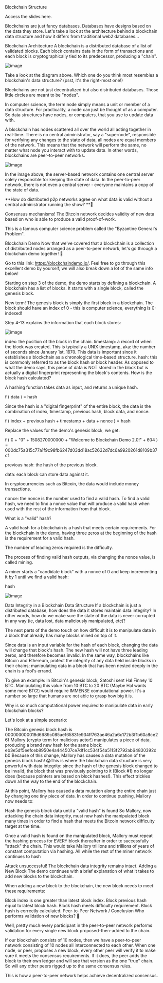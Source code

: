 Blockchain Structure

Access the slides here.

Blockchains are just fancy databases. Databases have designs based on the data they store. Let's take a look at the architecture behind a blockchain data structure and how it differs from traditional web2 databases...

Blockchain Architecture
A blockchain is a distributed database of a list of validated blocks. Each block contains data in the form of transactions and each block is cryptographically tied to its predecessor, producing a "chain".

![image](https://github.com/user-attachments/assets/1f619d98-2508-4a66-974d-d665fd88524a)


Take a look at the diagram above. Which one do you think most resembles a blockchain's data structure? (psst, it's the right-most one!)

Blockchains are not just decentralized but also distributed databases. Those little circles are meant to be "nodes".

In computer science, the term node simply means a unit or member of a data structure. For practicality, a node can just be thought of as a computer. So data structures have nodes, or computers, that you use to update data with.

A blockchain has nodes scattered all over the world all acting together in real-time. There is no central administrator, say a "supernode", responsible for verifying any changes to the state of data, all nodes are equal members of the network. This means that the network will perform the same, no matter what node you interact with to update data. In other words, blockchains are peer-to-peer networks.

![image](https://github.com/user-attachments/assets/cd750768-5ea4-4d30-a53c-ff8fe7937401)


In the image above, the server-based network contains one central server solely responsible for keeping the state of data. In the peer-to-peer network, there is not even a central server - everyone maintains a copy of the state of data.

**How do distributed p2p networks agree on what data is valid without a central administrator running the show? **🤔

Consensus mechanisms! The Bitcoin network decides validity of new data based on who is able to produce a valid proof-of-work.

This is a famous computer science problem called the "Byzantine General's Problem".

Blockchain Demo
Now that we've covered that a blockchain is a collection of distributed nodes arranged as a peer-to-peer network, let's go through a blockchain demo together! :handshake:

Go to this link: https://blockchaindemo.io/. Feel free to go through this excellent demo by yourself, we will also break down a lot of the same info below!

Starting on step 3 of the demo, the demo starts by defining a blockchain.
A blockchain has a list of blocks. It starts with a single block, called the genesis block.

New term! The genesis block is simply the first block in a blockchain. The block should have an index of 0 - this is computer science, everything is 0-indexed!

Step 4-13 explains the information that each block stores:

![image](https://github.com/user-attachments/assets/144fcce6-bd12-4802-8966-f6fd6b378170)


index: the position of the block in the chain.
timestamp: a record of when the block was created. This is typically a UNIX timestamp, aka: the number of seconds since January 1st, 1970. This data is important since it establishes a blockchain as a chronological time-based structure.
hash: this is commonly referred to as the block hash or block header. As opposed to what the demo says, this piece of data is NOT stored in the block but is actually a digital fingerprint representing the block's contents.
How is the block hash calculated?

A hashing function takes data as input, and returns a unique hash.

f ( data ) = hash

Since the hash is a "digital fingerprint" of the entire block, the data is the combination of index, timestamp, previous hash, block data, and nonce.

f ( index + previous hash + timestamp + data + nonce ) = hash

Replace the values for the demo's genesis block, we get:

f ( 0 + "0" + 1508270000000 + "Welcome to Blockchain Demo 2.0!" + 604 ) = 000dc75a315c77a1f9c98fb6247d03dd18ac52632d7dc6a9920261d8109b37cf

previous hash: the hash of the previous block.

data: each block can store data against it.

In cryptocurrencies such as Bitcoin, the data would include money transactions.

nonce: the nonce is the number used to find a valid hash.
To find a valid hash, we need to find a nonce value that will produce a valid hash when used with the rest of the information from that block.

What is a "valid" hash?

A valid hash for a blockchain is a hash that meets certain requirements. For the blockchain in the demo, having three zeros at the beginning of the hash is the requirement for a valid hash.

The number of leading zeros required is the difficulty.

The process of finding valid hash outputs, via changing the nonce value, is called mining.

A miner starts a "candidate block" with a nonce of 0 and keep incrementing it by 1 until we find a valid hash:

hash

![image](https://github.com/user-attachments/assets/95f286f6-36f2-4ee4-9aa0-e367a65bb26b)

Data Integrity in a Blockchain Data Structure
If a blockchain is just a distributed database, how does the data it stores maintain data integrity? In other words, how do we make sure the state of the data is never corrupted in any way (ie, data lost, data maliciously manipulated, etc)?

The next parts of the demo touch on how difficult it is to manipulate data in a block that already has many blocks mined on top of it.

Since data is an input variable for the hash of each block, changing the data will change that block's hash. The new hash will not have three leading zeros, and therefore becomes invalid. In the same way, blockchains like Bitcoin and Ethereum, protect the integrity of any data held inside blocks in their chains; manipulating data in a block that has been nested deeply in the chain is a fool's errand.

To give an example: In Bitcoin's genesis block, Satoshi sent Hal Finney 10 BTC. Manipulating this value from 10 BTC to 20 BTC (Maybe Hal wants some more BTC!) would require IMMENSE computational power. It's a number so large that humans are not able to grasp how big it is.

Why is so much computational power required to manipulate data in early blockchain blocks?

Let's look at a simple scenario:

The Bitcoin genesis block hash is 000000000019d6689c085ae165831e934ff763ae46a2a6c172b3f1b60a8ce26f
Mallory (crypto term for malicious actor!) manipulates a piece of data, producing a brand new hash for the same block: eb3e5df5eefceb8950e4a444507ce7df1cc534f54a5113f2792ab64830392db0
Because of this change, Mallory has causes a data mutation of the genesis block hash! 😱This is where the blockchain data structure is very powerful with data integrity: since the hash of the genesis block changed to be invalid, the block that was previously pointing to it (Block #1) no longer does (because pointers are based on block hashes!). This effect trickles down all the way to the end of the blockchain.

At this point, Mallory has caused a data mutation along the entire chain just by changing one tiny piece of data. In order to continue pushing, Mallory now needs to:

Hash the genesis block data until a "valid hash" is found
So Mallory, now attacking the chain data integrity, must now hash the manipulated block many times in order to find a hash that meets the Bitcoin network difficulty target at the time.

Once a valid hash is found on the manipulated block, Mallory must repeat the hashing process for EVERY block thereafter in order to successfully "attack" the chain.
This would take Mallory trillions and trillions of years of constant computation via hashing. All while the rest of the miner network continues to hash

Attack unsuccessful! The blockchain data integrity remains intact.
Adding a New Block
The demo continues with a brief explanation of what it takes to add new blocks to the blockchain.

When adding a new block to the blockchain, the new block needs to meet these requirements:

Block index is one greater than latest block index.
Block previous hash equal to latest block hash.
Block hash meets difficulty requirement.
Block hash is correctly calculated.
Peer-to-Peer Network / Conclusion
Who performs validation of new blocks? 🤔

Well, pretty much every participant in the peer-to-peer network performs validation for every single new block proposed-then-added to the chain.

If our blockchain consists of 10 nodes, then we have a peer-to-peer network consisting of 10 nodes all interconnected to each other. When one node, or peer, proposes a new block, every other peer will verify it to make sure it meets the consensus requirements. If it does, the peer adds the block to their own ledger and will see that version as the one "true" chain. So will any other peers rigged up to the same consensus rules.

This is how a peer-to-peer network helps achieve decentralized consensus.

